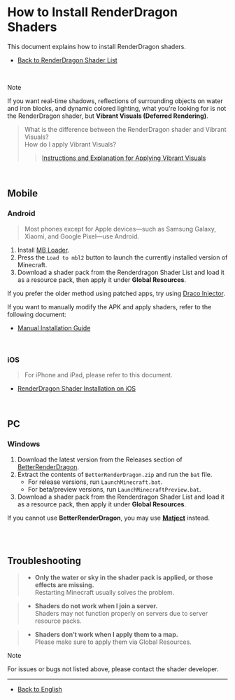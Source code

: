 # How to Install RenderDragon Shaders

This document explains how to install RenderDragon shaders.

- [Back to RenderDragon Shader List](/language/ko_kr/README.md)

</br>

> [!NOTE]
> If you want real-time shadows, reflections of surrounding objects on water and iron blocks, and dynamic colored lighting, what you're looking for is not the RenderDragon shader, but **Vibrant Visuals (Deferred Rendering)**.

> What is the difference between the RenderDragon shader and Vibrant Visuals?  
> How do I apply Vibrant Visuals?  
> > [Instructions and Explanation for Applying Vibrant Visuals](/docs/virbrant_visuals.md)

<br>

## Mobile

### Android

> Most phones except for Apple devices—such as Samsung Galaxy, Xiaomi, and Google Pixel—use Android.

1. Install [MB Loader](https://github.com/DominoKorean/Render-dragon-shader-list/blob/main/language/ko_kr/README.md#mb-loader).
2. Press the `Load to mbl2` button to launch the currently installed version of Minecraft.
3. Download a shader pack from the Renderdragon Shader List and load it as a resource pack, then apply it under **Global Resources**.

If you prefer the older method using patched apps, try using [Draco Injector](https://github.com/mcbegamerxx954/draco-injector).

If you want to manually modify the APK and apply shaders, refer to the following document:
* [Manual Installation Guide](android.md)

<br>

### iOS

> For iPhone and iPad, please refer to this document.

* [RenderDragon Shader Installation on iOS](iOS.md)

<br>

## PC

### Windows

1. Download the latest version from the Releases section of [BetterRenderDragon](https://github.com/dreamguxiang/BetterRenderDragon-xmake).
2. Extract the contents of `BetterRenderDragon.zip` and run the `bat` file.
   - For release versions, run `LaunchMinecraft.bat`.
   - For beta/preview versions, run `LaunchMinecraftPreview.bat`.
3. Download a shader pack from the Renderdragon Shader List and load it as a resource pack, then apply it under **Global Resources**.

If you cannot use **BetterRenderDragon**, you may use [**Matject**](https://github.com/faizul726/matject) instead.

<br>
<br>

## Troubleshooting

> - **Only the water or sky in the shader pack is applied, or those effects are missing.**  
> Restarting Minecraft usually solves the problem.

> - **Shaders do not work when I join a server.**  
> Shaders may not function properly on servers due to server resource packs.

> - **Shaders don’t work when I apply them to a map.**  
> Please make sure to apply them via Global Resources.

> [!NOTE]  
> For issues or bugs not listed above, please contact the shader developer.

---

* [Back to English](/docs/installation/README.md)
